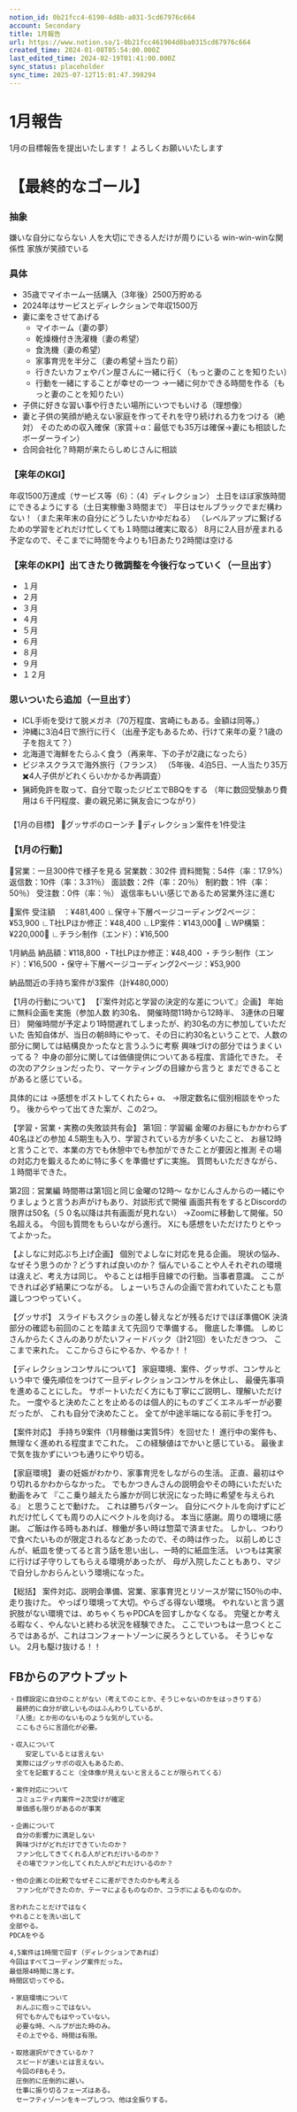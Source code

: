 ```yaml
---
notion_id: 0b21fcc4-6190-4d8b-a031-5cd67976c664
account: Secondary
title: 1月報告
url: https://www.notion.so/1-0b21fcc461904d8ba0315cd67976c664
created_time: 2024-01-08T05:54:00.000Z
last_edited_time: 2024-02-19T01:41:00.000Z
sync_status: placeholder
sync_time: 2025-07-12T15:01:47.398294
---
```

# 1月報告

1月の目標報告を提出いたします！
よろしくお願いいたします
# 【最終的なゴール】
### 抽象
嫌いな自分にならない
人を大切にできる人だけが周りにいる
win-win-winな関係性
家族が笑顔でいる
### 具体
- 35歳でマイホーム一括購入（3年後）2500万貯める
- 2024年はサービスとディレクションで年収1500万
- 妻に楽をさせてあげる
  - マイホーム（妻の夢）
  - 乾燥機付き洗濯機（妻の希望）
  - 食洗機（妻の希望）
  - 家事育児を半分こ（妻の希望＋当たり前）
  - 行きたいカフェやパン屋さんに一緒に行く（もっと妻のことを知りたい）
  - 行動を一緒にすることが幸せの一つ
→一緒に何かできる時間を作る（もっと妻のことを知りたい）
- 子供に好きな習い事や行きたい場所にいつでもいける（理想像）
- 妻と子供の笑顔が絶えない家庭を作ってそれを守り続けれる力をつける（絶対）
そのための収入確保（家賃＋α：最低でも35万は確保→妻にも相談したボーダーライン）
- 合同会社化？時期が来たらしめじさんに相談
### 【来年のKGI】
年収1500万達成（サービス等（6）：（4）ディレクション）
土日をほぼ家族時間にできるようにする（土日実稼働３時間まで）
平日はセルブラックでまだ構わない！（また来年末の自分にどうしたいかゆだねる）
（レベルアップに繋げるための学習をどれだけ忙しくても１時間は確実に取る）
8月に2人目が産まれる予定なので、そこまでに時間を今よりも1日あたり2時間は空ける
### 【来年のKPI】出てきたり微調整を今後行なっていく（一旦出す）
  - １月
  - ２月
  - ３月
  - ４月
  - ５月
  - ６月
  - ８月
  - ９月
  - １２月
### 思いついたら追加（一旦出す）
- ICL手術を受けて脱メガネ（70万程度、宮崎にもある。金額は同等。）
- 沖縄に3泊4日で旅行に行く（出産予定もあるため、行けて来年の夏？1歳の子を抱えて？）
- 北海道で海鮮をたらふく食う（再来年、下の子が2歳になったら）
- ビジネスクラスで海外旅行（フランス）
（5年後、4泊5日、一人当たり35万✖️4人子供がどれくらいかかるか再調査）
- 猟師免許を取って、自分で取ったジビエでBBQをする
（年に数回受験あり費用は６千円程度、妻の親兄弟に猟友会につながり）
### 

【1月の目標】
🔸グッサポのローンチ
🔸ディレクション案件を1件受注
### 【1月の行動】
🔹営業：一旦300件で様子を見る
営業数：302件
資料閲覧：54件（率：17.9%）
返信数：10件（率：3.31％）
面談数：2件（率：20％）
制約数：1件（率：50％）
受注数：0件（率：％）
返信率もいい感じであるため営業外注に進む

🔹案件
受注額　：¥481,400
∟保守＋下層ページコーディング2ページ：¥53,900
∟T社LPほか修正：¥48,400
∟LP案件：¥143,000🍄
∟WP構築：¥220,000🍄
∟チラシ制作（エンド）：¥16,500


1月納品
納品額：¥118,800
・T社LPほか修正：¥48,400
・チラシ制作（エンド）：¥16,500
・保守＋下層ページコーディング2ページ：¥53,900

納品間近の手持ち案件が3案件（計¥480,000）


【1月の行動について】
【『案件対応と学習の決定的な差について』企画】
年始に無料企画を実施（参加人数 約30名、 開催時間11時から12時半、 3連休の日曜日）
開催時間が予定より1時間遅れてしまったが、約30名の方に参加していただいた
告知自体が、当日の朝8時にやって、その日に約30名ということで、人数の部分に関しては結構良かったなと言うふうに考察
興味づけの部分ではうまくいってる？
中身の部分に関しては価値提供についてある程度、言語化できた。
その次のアクションだったり、マーケティングの目線から言うと
まだできることがあると感じている。

具体的には
→感想をポストしてくれたら+ α、
→限定数名に個別相談をやったり。
後からやって出てきた案が、この2つ。


【学習・営業・実務の失敗談共有会】
第1回：学習編
金曜のお昼にもかかわらず40名ほどの参加
4.5期生も入り、学習されている方が多くいたこと、
お昼12時と言うことで、本業の方でも休憩中でも参加ができたことが要因と推測
その場の対応力を鍛えるために特に多くを準備せずに実施。
質問もいただきながら、１時間半できた。

第2回：営業編
時間帯は第1回と同じ金曜の12時〜
なかじんさんからの一緒にやりましょうと言うお声がけもあり、対談形式で開催
画面共有をするとDiscordの限界は50名（５０名以降は共有画面が見れない）
→Zoomに移動して開催。50名超える。
今回も質問をもらいながら進行。
Xにも感想をいただけたりとやってよかった。


【よしなに対応ぶち上げ企画】
個別でよしなに対応を見る企画。
現状の悩み、なぜそう思うのか？どうすれば良いのか？
悩んでいることや人それぞれの環境は違えど、考え方は同じ。
やることは相手目線での行動。当事者意識。
ここができれば必ず結果につながる。
しょーいちさんの企画で言われていたことも意識しつつやっていく。


【グッサポ】
スライドもスクショの差し替えなどが残るだけでほぼ準備OK
決済部分の確認も前回のことを踏まえて先回りで準備する。
徹底した準備。
しめじさんからたくさんのありがたいフィードバック（計21回）をいただきつつ、
ここまで来れた。
ここからさらにやるか、やるか！！


【ディレクションコンサルについて】
家庭環境、案件、グッサポ、コンサルという中で
優先順位をつけて一旦ディレクションコンサルを休止し、
最優先事項を進めることにした。
サポートいただく方にも丁寧にご説明し、理解いただけた。
一度やると決めたことを止めるのは個人的にものすごくエネルギーが必要だったが、
これも自分で決めたこと。
全てが中途半端になる前に手を打つ。


【案件対応】
手持ち9案件（1月稼働は実質5件）を回せた！
進行中の案件も、無理なく進めれる程度までこれた。
この経験値はでかいと感じている。
最後まで気を抜かずにいつも通りにやり切る。

【家庭環境】
妻の妊娠がわかり、家事育児をしながらの生活。
正直、最初はやり切れるかわからなかった。
でもかつきんさんの説明会やその時にいただいた動画をみて
『ここ乗り越えたら誰かが同じ状況になった時に希望を与えられる』
と思うことで動けた。
これは勝ちパターン。
自分にベクトルを向けずにどれだけ忙しくても周りの人にベクトルを向ける。
本当に感謝。周りの環境に感謝。
ご飯は作る時もあれば、稼働が多い時は惣菜で済ませた。
しかし、つわりで食べたいものが限定されるなどあったので、その時は作った。
以前しめじさんが、紙皿を使ってると言う話を思い出し、一時的に紙皿生活。
いつもは実家に行けば子守りしてもらえる環境があったが、
母が入院したこともあり、マジで自分しかおらんという環境になった。


【総括】
案件対応、説明会準備、営業、家事育児とリソースが常に150％の中、走り抜けた。
やっぱり環境って大切。やらざる得ない環境。
やれないと言う選択肢がない環境では、めちゃくちゃPDCAを回すしかなくなる。
完璧とか考える暇なく、やんないと終わる状況を経験できた。
ここでいつもは一息つくところではあるが、これはコンフォートゾーンに戻ろうとしている。
そうじゃない。
2月も駆け抜ける！！
## **FBからのアウトプット**
```plain text
・目標設定に自分のことがない（考えてのことか、そうじゃないのかをはっきりする）
　最終的に自分が欲しいものはふんわりしているが、
　『人徳』とか形のないものような気がしている。
　ここもさらに言語化が必要。

・収入について
	安定しているとは言えない
　実際にはグッサポの収入もあるため、
　全てを記載すること（全体像が見えないと言えることが限られてくる）

・案件対応について
　コミュニティ内案件＝2次受けが確定
　単価感も限りがあるのが事実

・企画について
　自分の影響力に満足しない
　興味づけがどれだけできていたのか？
　ファン化してきてくれる人がどれだけいるのか？
　その場でファン化してくれた人がどれだけいるのか？

・他の企画との比較でなぜそこに差ができたのかも考える
　ファン化ができたのか、テーマによるものなのか、コラボによるものなのか。

言われたことだけではなく
やれることを洗い出して
全部やる。
PDCAをやる

4,5案件は1時間で回す（ディレクションであれば）
今回はすべてコーディング案件だった。
最低限4時間に落とす。
時間区切ってやる。

・家庭環境について
　おんぶに抱っこではない。
　何でもかんでもはやっていない。
　必要な時、ヘルプが出た時のみ。
　その上でやる、時間は有限。

・取捨選択ができているか？
　スピードが速いとは言えない。
　今回のFBもそう。
　圧倒的に圧倒的に遅い。
　仕事に振り切るフェーズはある。
　セーフティゾーンをキープしつつ、他は全振りする。
```